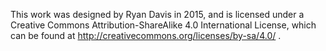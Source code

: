 This work was designed by Ryan Davis in 2015, and is licensed under a Creative Commons Attribution-ShareAlike 4.0 International License, which can be found at http://creativecommons.org/licenses/by-sa/4.0/ .
